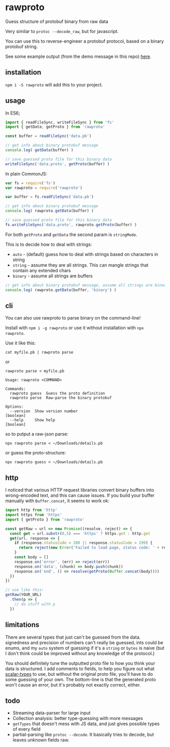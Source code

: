 # rawproto

Guess structure of protobuf binary from raw data

Very similar to `protoc --decode_raw`, but for javascript.

You can use this to reverse-engineer a protobuf protocol, based on a binary protobuf string.

See some example output (from the demo message in this repo) [here](https://gist.github.com/konsumer/3647d466b497e6950b12291e47f11eeb).

## installation

`npm i -S rawproto` will add this to your project.


## usage

In ES6;

```js
import { readFileSync, writeFileSync } from 'fs'
import { getData, getProto } from 'rawproto'

const buffer = readFileSync('data.pb')

// get info about binary protobuf message
console.log( getData(buffer) )

// save guessed proto file for this binary data
writeFileSync('data.proto', getProto(buffer) )

```

In plain CommonJS:

```js
var fs = require('fs')
var rawproto = require('rawproto')

var buffer = fs.readFileSync('data.pb')

// get info about binary protobuf message
console.log( rawproto.getData(buffer) )

// save guessed proto file for this binary data
fs.writeFileSync('data.proto', rawproto.getProto(buffer) )

```

For both `getProto` and `getData` the second param is `stringMode`.

This is to decide how to deal with strings:

* `auto` - (default) guess how to deal with strings based on characters in string
* `string` - assume they are all strings. This can mangle strings that contain any extended chars
* `binary` - assume all strings are buffers 

```js
// get info about binary protobuf message, assume all strings are binary
console.log( rawproto.getData(buffer, 'binary') )
```

## cli

You can also use rawproto to parse binary on the command-line!

Install with `npm i -g rawproto` or use it without installation with `npx rawproto`.

Use it like this:

```
cat myfile.pb | rawproto parse
```

or

```
rawproto parse < myfile.pb
```

```
Usage: rawproto <COMMAND>

Commands:
  rawproto guess  Guess the proto definition
  rawproto parse  Raw-parse the binary protobuf

Options:
  --version  Show version number                                       [boolean]
  --help     Show help                                                 [boolean]
```

so to putput a raw-json parse:

```
npx rawproto parse < ~/Downloads/details.pb
```

or guess the proto-structure:

```
npx rawproto guess < ~/Downloads/details.pb
```

## http

I noticed that various HTTP request libraries convert binary buffers into wrong-encoded text, and this can cause issues. If you build your buffer manually with `Buffer.concat`, it seems to work ok:

```js
import http from 'http'
import https from 'https'
import { getProto } from 'rawproto'

const getRaw = url => new Promise((resolve, reject) => {
  const get = url.substr(0,5) === 'https' ? https.get : http.get
  get(url, response => {
    if (response.statusCode < 200 || response.statusCode > 299) {
      return reject(new Error('Failed to load page, status code: ' + response.statusCode))
    }
    const body = []
    response.on('error', (err) => reject(err))
    response.on('data', (chunk) => body.push(chunk))
    response.on('end', () => resolve(getProto(Buffer.concat(body))))
  })
})

// use like this:
getRaw(YOUR_URL)
  .then(p => {
    // do stuff with p
  })
```


## limitations

There are several types that just can't be guessed from the data. signedness and precision of numbers can't really be guessed, ints could be enums, and my `auto` system of guessing if it's a `string` or `bytes` is naive (but I don't think could be improved without any knowledge of the protocol.)

You should definitely tune the outputted proto file to how you think your data is structured. I add comments to fields, to help you figure out what [scalar-types](https://developers.google.com/protocol-buffers/docs/proto3#scalar) to use, but without the original proto file, you'll have to do some guessing of your own. The bottom-line is that the generated proto won't cause an error, but it's probably not exactly correct, either.


## todo

* Streaming data-parser for large input
* Collection analysis: better type-guessing with more messages
* `getTypes` that doesn't mess with JS data, and just gives possible types of every field
* partial-parsing like `protoc --decode`. It basically tries to decode, but leaves unknown fields raw.
